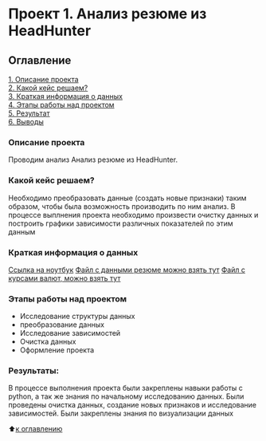 # Проект 1. Анализ резюме из HeadHunter

## Оглавление  
[1. Описание проекта](.README.md#Описание-проекта)  
[2. Какой кейс решаем?](.README.md#Какой-кейс-решаем)  
[3. Краткая информация о данных](.README.md#Краткая-информация-о-данных)  
[4. Этапы работы над проектом](.README.md#Этапы-работы-над-проектом)  
[5. Результат](.README.md#Результат)    
[6. Выводы](.README.md#Выводы) 


### Описание проекта    
Проводим анализ Анализ резюме из HeadHunter. 


### Какой кейс решаем?    
Необходимо преобразовать данные (создать новые признаки) таким образом, чтобы была возможность производить по ним анализ.
В процессе выплнения проекта необходимо произвести очистку данных и построить графики зависимости различных показателей
по этим данным


### Краткая информация о данных
[Ссылка на ноутбук](https://github.com/aredkin-u/skillfactory_rds/blob/349966292d665ba08d0b1008c1492affbf5c8227/PROJECT-1.%20%D0%90%D0%BD%D0%B0%D0%BB%D0%B8%D0%B7%20%D1%80%D0%B5%D0%B7%D1%8E%D0%BC%D0%B5%20%D0%B8%D0%B7%20HeadHunter/Project-1._sample-notebook.ipynb)
[Файл с данными резюме можно взять тут](https://disk.yandex.ru/d/LtH8ZqaQFrzkUg)
[Файл с курсами валют, можно взять тут](https://disk.yandex.ru/d/XbrF0zBbck4Wsw)



### Этапы работы над проектом  
- Исследование структуры данных
- преобразование данных
- Исследование зависимостей
- Очистка данных
- Оформление проекта


### Результаты:  
В процессе выполнения проекта были закреплены навыки работы с python, а так же знания по начальному исследованию данных.
Были проведены очистка данных, создание новых признаков и исследование зависимостей. 
Были закреплены знания по визуализации данных

:arrow_up:[к оглавлению](.README.md#Оглавление)
